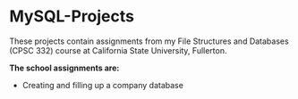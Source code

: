 # MySQL-Projects

These projects contain assignments from my File Structures and Databases (CPSC 332) course at California State University, Fullerton.

**The school assignments are:**

- Creating and filling up a company database     






